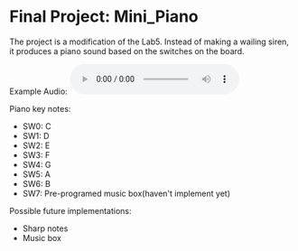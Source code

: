 # Final Project: Mini_Piano

The project is a modification of the Lab5.
Instead of making a wailing siren, it produces a piano sound based on the switches on the board.

Example Audio:
![project_audio.mp3](https://github.com/Veggietay97/Vgty97/blob/master/CPE487/FInal_Project/project_audio.mp3)


Piano key notes:
* SW0: C
* SW1: D
* SW2: E
* SW3: F
* SW4: G
* SW5: A
* SW6: B
* SW7: Pre-programed music box(haven't implement yet)

Possible future implementations:
* Sharp notes
* Music box
